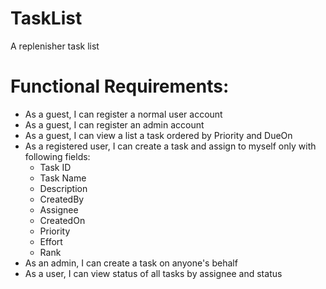 # TaskList
A replenisher task list

# Functional Requirements:
- As a guest, I can register a normal user account
- As a guest, I can register an admin account
- As a guest, I can view a list a task ordered by Priority and DueOn
- As a registered user, I can create a task and assign to myself only with following fields:
	* Task ID
	* Task Name
	* Description
	* CreatedBy 
	* Assignee
	* CreatedOn
	* Priority
	* Effort
	* Rank
- As an admin, I can create a task on anyone's behalf
- As a user, I can view status of all tasks by assignee and status

